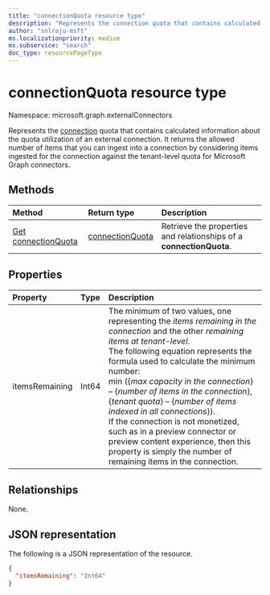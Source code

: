 ```yaml
---
title: "connectionQuota resource type"
description: "Represents the connection quota that contains calculated information about the quota utilization of an external connection."
author: "snlraju-msft"
ms.localizationpriority: medium
ms.subservice: "search"
doc_type: resourcePageType
---
```


# connectionQuota resource type

Namespace: microsoft.graph.externalConnectors

Represents the [connection](externalconnectors-externalconnection.md) quota that contains calculated information about the quota utilization of an external connection. It returns the allowed number of items that you can ingest into a connection by considering items ingested for the connection against the tenant-level quota for Microsoft Graph connectors.

## Methods

|Method|Return type|Description|
|:---|:---|:---|
| [Get connectionQuota](../api/externalconnectors-connectionquota-get.md) |[connectionQuota](../resources/externalconnectors-connectionquota.md)| Retrieve the properties and relationships of a **connectionQuota**. |

## Properties

|Property|Type|Description|
|:---|:---|:---|
| itemsRemaining | Int64 | The minimum of two values, one representing the *items remaining in the connection* and the other *remaining items at tenant-level*. <br/>The following equation represents the formula used to calculate the minimum number:<br/> min (\{_&#65279;max capacity in the connection_\} – \{_&#65279;number of items in the connection_\}, \{_&#65279;tenant quota_\} – \{_&#65279;number of items indexed in all connections_\}). <br/>If the connection is not monetized, such as in a preview connector or preview content experience, then this property is simply the number of remaining items in the connection. |

## Relationships

None.

## JSON representation

The following is a JSON representation of the resource.
<!-- {
  "blockType": "resource",
  "keyProperty": "id",
  "@odata.type": "microsoft.graph.externalConnectors.connectionQuota",
  "openType": false
}
-->

``` json
{
  "itemsRemaining": "Int64"
}
```
